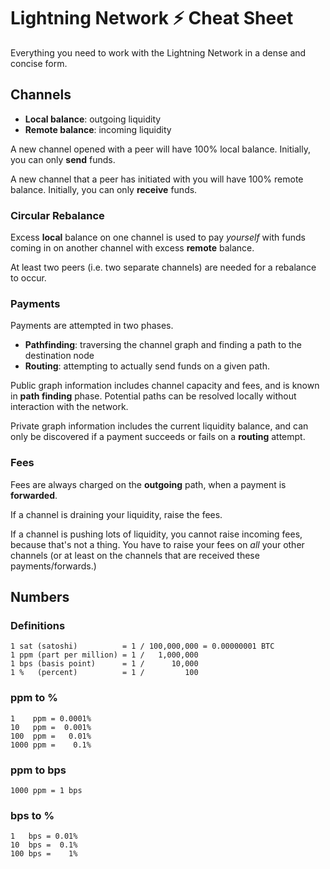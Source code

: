 # Lightning Network ⚡ Cheat Sheet

Everything you need to work with the Lightning Network in a dense and concise form.

## Channels

- **Local balance**: outgoing liquidity
- **Remote balance**: incoming liquidity

A new channel opened with a peer will have 100% local balance. Initially, you can only **send** funds.

A new channel that a peer has initiated with you will have 100% remote balance. Initially, you can only **receive** funds.

### Circular Rebalance

Excess **local** balance on one channel is used to pay _yourself_ with funds coming in on another channel with excess **remote** balance.

At least two peers (i.e. two separate channels) are needed for a rebalance to occur.

### Payments

Payments are attempted in two phases.

- **Pathfinding**: traversing the channel graph and finding a path to the destination node
- **Routing**: attempting to actually send funds on a given path.

Public graph information includes channel capacity and fees, and is known in **path finding** phase. Potential paths can be resolved locally without interaction with the network.

Private graph information includes the current liquidity balance, and can only be discovered if a payment succeeds or fails on a **routing** attempt.

### Fees

Fees are always charged on the **outgoing** path, when a payment is **forwarded**.

If a channel is draining your liquidity, raise the fees.

If a channel is pushing lots of liquidity, you cannot raise incoming fees, because that's not a thing. You have to raise your fees on _all_ your other channels (or at least on the channels that are received these payments/forwards.)

## Numbers

### Definitions

```
1 sat (satoshi)          = 1 / 100,000,000 = 0.00000001 BTC
1 ppm (part per million) = 1 /   1,000,000
1 bps (basis point)      = 1 /      10,000
1 %   (percent)          = 1 /         100
```

### ppm to %

```
1    ppm = 0.0001%
10   ppm =  0.001%
100  ppm =   0.01%
1000 ppm =    0.1%
```

### ppm to bps

```
1000 ppm = 1 bps
```

### bps to %

```
1   bps = 0.01%
10  bps =  0.1%
100 bps =    1%
```
